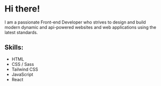  #  **Hi there!**
 I am a passionate Front-end Developer who strives to design and build modern dynamic and api-powered websites and web applications using the latest standards.

##  **Skills:**

- HTML
- CSS / Sass
- Tailwind CSS
- JavaScript
- React
